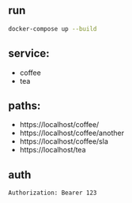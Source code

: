 ## run

```bash
docker-compose up --build
```

## service:

- coffee
- tea

## paths:

- https://localhost/coffee/
- https://localhost/coffee/another
- https://localhost/coffee/sla
- https://localhost/tea

## auth

```
Authorization: Bearer 123
```
